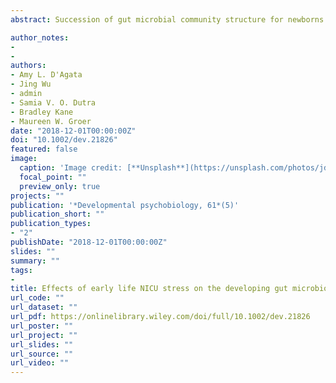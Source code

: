 ```yaml
---
abstract: Succession of gut microbial community structure for newborns is highly influenced by early life factors. Many preterm infants cared for in the NICU are exposed to parent–infant separation, stress, and pain from medical care procedures. The purpose of the study was to investigate the impact of early life stress on the trajectory of gut microbial structure. Stool samples from very preterm infants were collected weekly for 6 weeks. NICU stress exposure data were collected daily for 6 weeks. V4 region of the 16S rRNA gene was amplified by PCR and sequenced. Zero‐inflated beta regression model with random effects was used to assess the impact of stress on gut microbiome trajectories. Week of sampling was significant for Escherichia, Staphylococcus, Enterococcus, Bifidobacterium, Proteus, Streptococcus, Clostridium butyricum, and Clostridium perfringens. Antibiotic usage was significant for Proteus, Citrobacter, and C. perfringens. Gender was significant for Proteus. Stress exposure occurring 1 and 2 weeks prior to sampling had a significant effect on Proteus and Veillonella. NICU stress exposure had a significant effect on Proteus and Veillonella. An overall dominance of Gammaproteobacteria was found. Findings suggest early life NICU stress may significantly influence the developing gut microbiome, which is important to NICU practice and future microbiome research.

author_notes:
- 
- 
authors:
- Amy L. D'Agata
- Jing Wu
- admin
- Samia V. O. Dutra
- Bradley Kane
- Maureen W. Groer
date: "2018-12-01T00:00:00Z"
doi: "10.1002/dev.21826"
featured: false
image:
  caption: 'Image credit: [**Unsplash**](https://unsplash.com/photos/jdD8gXaTZsc)'
  focal_point: ""
  preview_only: true
projects: ""
publication: '*Developmental psychobiology, 61*(5)'
publication_short: ""
publication_types:
- "2"
publishDate: "2018-12-01T00:00:00Z"
slides: ""
summary: ""
tags:
- 
title: Effects of early life NICU stress on the developing gut microbiome
url_code: ""
url_dataset: ""
url_pdf: https://onlinelibrary.wiley.com/doi/full/10.1002/dev.21826
url_poster: ""
url_project: ""
url_slides: ""
url_source: ""
url_video: ""
---
```

